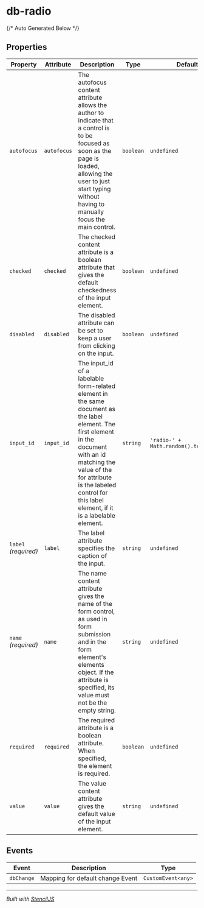 # db-radio

<!-- ## Style Dependencies

Add the following styles to your application, if like to use a special theme. If the base dependencies are already added for another component, don't do again.

- replace {path} with your path to copied css
- replace {theme} with one of [enterprise,fernverkehr]

```css
// required base dependencies
@import url({path}/themes/{theme}/css/00-base/colors/colors.vars.css);
@import url({path}/themes/{theme}/css/00-base/type/fonts.css);

// component style
@import url({path}/themes/{theme}/css/01-elements/radio/radio.vars.css);
``` -->

{/* Auto Generated Below */}


## Properties

| Property             | Attribute   | Description                                                                                                                                                                                                                                                   | Type      | Default                               |
| -------------------- | ----------- | ------------------------------------------------------------------------------------------------------------------------------------------------------------------------------------------------------------------------------------------------------------- | --------- | ------------------------------------- |
| `autofocus`          | `autofocus` | The autofocus content attribute allows the author to indicate that a control is to be focused as soon as the page is loaded, allowing the user to just start typing without having to manually focus the main control.                                        | `boolean` | `undefined`                           |
| `checked`            | `checked`   | The checked content attribute is a boolean attribute that gives the default checkedness of the input element.                                                                                                                                                 | `boolean` | `undefined`                           |
| `disabled`           | `disabled`  | The disabled attribute can be set to keep a user from clicking on the input.                                                                                                                                                                                  | `boolean` | `undefined`                           |
| `input_id`           | `input_id`  | The input_id of a labelable form-related element in the same document as the label element. The first element in the document with an id matching the value of the for attribute is the labeled control for this label element, if it is a labelable element. | `string`  | `'radio-' + Math.random().toString()` |
| `label` _(required)_ | `label`     | The label attribute specifies the caption of the input.                                                                                                                                                                                                       | `string`  | `undefined`                           |
| `name` _(required)_  | `name`      | The name content attribute gives the name of the form control, as used in form submission and in the form element's elements object. If the attribute is specified, its value must not be the empty string.                                                   | `string`  | `undefined`                           |
| `required`           | `required`  | The required attribute is a boolean attribute. When specified, the element is required.                                                                                                                                                                       | `boolean` | `undefined`                           |
| `value`              | `value`     | The value content attribute gives the default value of the input element.                                                                                                                                                                                     | `string`  | `undefined`                           |


## Events

| Event      | Description                      | Type               |
| ---------- | -------------------------------- | ------------------ |
| `dbChange` | Mapping for default change Event | `CustomEvent<any>` |


----------------------------------------------

*Built with [StencilJS](https://stenciljs.com/)*
